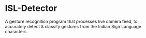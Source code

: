 # ISL-Detector
A gesture recognition program that processes live camera feed, to accurately detect &amp; classify gestures from the Indian Sign Language characters.
